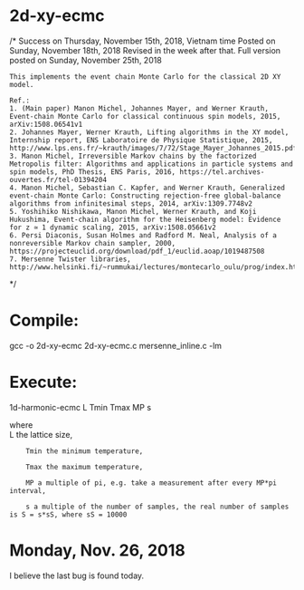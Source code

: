 # 2d-xy-ecmc
/*  Success on Thursday, November 15th, 2018, Vietnam time
    Posted on Sunday, November 18th, 2018
    Revised in the week after that.
    Full version posted on Sunday, November 25th, 2018

    This implements the event chain Monte Carlo for the classical 2D XY model.

    Ref.:
    1. (Main paper) Manon Michel, Johannes Mayer, and Werner Krauth, Event-chain Monte Carlo for classical continuous spin models, 2015, arXiv:1508.06541v1
    2. Johannes Mayer, Werner Krauth, Lifting algorithms in the XY model, Internship report, ENS Laboratoire de Physique Statistique, 2015, http://www.lps.ens.fr/~krauth/images/7/72/Stage_Mayer_Johannes_2015.pdf
    3. Manon Michel, Irreversible Markov chains by the factorized Metropolis filter: Algorithms and applications in particle systems and spin models, PhD Thesis, ENS Paris, 2016, https://tel.archives-ouvertes.fr/tel-01394204
    4. Manon Michel, Sebastian C. Kapfer, and Werner Krauth, Generalized event-chain Monte Carlo: Constructing rejection-free global-balance algorithms from infinitesimal steps, 2014, arXiv:1309.7748v2
    5. Yoshihiko Nishikawa, Manon Michel, Werner Krauth, and Koji Hukushima, Event-chain algorithm for the Heisenberg model: Evidence for z ≃ 1 dynamic scaling, 2015, arXiv:1508.05661v2 
    6. Persi Diaconis, Susan Holmes and Radford M. Neal, Analysis of a nonreversible Markov chain sampler, 2000, https://projecteuclid.org/download/pdf_1/euclid.aoap/1019487508
    7. Mersenne Twister libraries, http://www.helsinki.fi/~rummukai/lectures/montecarlo_oulu/prog/index.html

*/

# Compile: 
gcc -o 2d-xy-ecmc 2d-xy-ecmc.c mersenne_inline.c -lm 

# Execute: 
1d-harmonic-ecmc L Tmin Tmax MP s

where  
        L the lattice size,

        Tmin the minimum temperature,
        
        Tmax the maximum temperature,
        
        MP a multiple of pi, e.g. take a measurement after every MP*pi interval,
        
        s a multiple of the number of samples, the real number of samples is S = s*sS, where sS = 10000
        
# Monday, Nov. 26, 2018
I believe the last bug is found today.
